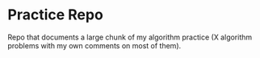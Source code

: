 # Practice Repo

Repo that documents a large chunk of my algorithm practice (X algorithm problems with my own comments on most of them).
